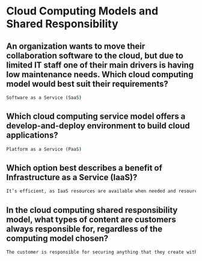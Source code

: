 
# Cloud Computing Models and Shared Responsibility
## An organization wants to move their collaboration software to the cloud, but due to limited IT staff one of their main drivers is having low maintenance needs. Which cloud computing model would best suit their requirements?
```cmd
Software as a Service (SaaS)
```
## Which cloud computing service model offers a develop-and-deploy environment to build cloud applications?
```cmd
Platform as a Service (PaaS)
```
## Which option best describes a benefit of Infrastructure as a Service (IaaS)?
```cmd
It’s efficient, as IaaS resources are available when needed and resources aren’t wasted by overbuilding capacity.
```
## In the cloud computing shared responsibility model, what types of content are customers always responsible for, regardless of the computing model chosen?
```cmd
The customer is responsible for securing anything that they create within the cloud, such as the configurations, access policies, and user data.
```

